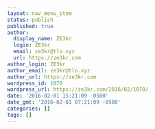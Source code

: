 ```yaml
---
layout: nav_menu_item
status: publish
published: true
author:
  display_name: ZE3kr
  login: ZE3kr
  email: ze3kr@tlo.xyz
  url: https://ze3kr.com
author_login: ZE3kr
author_email: ze3kr@tlo.xyz
author_url: https://ze3kr.com
wordpress_id: 1070
wordpress_url: https://ze3kr.com/2016/02/1070/
date: '2016-02-01 15:21:09 -0500'
date_gmt: '2016-02-01 07:21:09 -0500'
categories: []
tags: []
---
```


